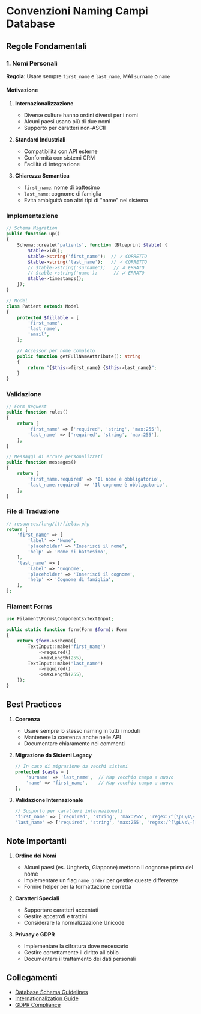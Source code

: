 # Convenzioni Naming Campi Database

## Regole Fondamentali

### 1. Nomi Personali
**Regola**: Usare sempre `first_name` e `last_name`, MAI `surname` o `name`

#### Motivazione
1. **Internazionalizzazione**
   - Diverse culture hanno ordini diversi per i nomi
   - Alcuni paesi usano più di due nomi
   - Supporto per caratteri non-ASCII

2. **Standard Industriali**
   - Compatibilità con API esterne
   - Conformità con sistemi CRM
   - Facilità di integrazione

3. **Chiarezza Semantica**
   - `first_name`: nome di battesimo
   - `last_name`: cognome di famiglia
   - Evita ambiguità con altri tipi di "name" nel sistema

### Implementazione

```php
// Schema Migration
public function up()
{
    Schema::create('patients', function (Blueprint $table) {
        $table->id();
        $table->string('first_name');  // ✓ CORRETTO
        $table->string('last_name');   // ✓ CORRETTO
        // $table->string('surname');   // ✗ ERRATO
        // $table->string('name');      // ✗ ERRATO
        $table->timestamps();
    });
}

// Model
class Patient extends Model
{
    protected $fillable = [
        'first_name',
        'last_name',
        'email',
    ];

    // Accessor per nome completo
    public function getFullNameAttribute(): string
    {
        return "{$this->first_name} {$this->last_name}";
    }
}
```

### Validazione

```php
// Form Request
public function rules()
{
    return [
        'first_name' => ['required', 'string', 'max:255'],
        'last_name' => ['required', 'string', 'max:255'],
    ];
}

// Messaggi di errore personalizzati
public function messages()
{
    return [
        'first_name.required' => 'Il nome è obbligatorio',
        'last_name.required' => 'Il cognome è obbligatorio',
    ];
}
```

### File di Traduzione

```php
// resources/lang/it/fields.php
return [
    'first_name' => [
        'label' => 'Nome',
        'placeholder' => 'Inserisci il nome',
        'help' => 'Nome di battesimo',
    ],
    'last_name' => [
        'label' => 'Cognome',
        'placeholder' => 'Inserisci il cognome',
        'help' => 'Cognome di famiglia',
    ],
];
```

### Filament Forms

```php
use Filament\Forms\Components\TextInput;

public static function form(Form $form): Form
{
    return $form->schema([
        TextInput::make('first_name')
            ->required()
            ->maxLength(255),
        TextInput::make('last_name')
            ->required()
            ->maxLength(255),
    ]);
}
```

## Best Practices

1. **Coerenza**
   - Usare sempre lo stesso naming in tutti i moduli
   - Mantenere la coerenza anche nelle API
   - Documentare chiaramente nei commenti

2. **Migrazione da Sistemi Legacy**
   ```php
   // In caso di migrazione da vecchi sistemi
   protected $casts = [
       'surname' => 'last_name',  // Map vecchio campo a nuovo
       'name' => 'first_name',    // Map vecchio campo a nuovo
   ];
   ```

3. **Validazione Internazionale**
   ```php
   // Supporto per caratteri internazionali
   'first_name' => ['required', 'string', 'max:255', 'regex:/^[\pL\s\-]+$/u'],
   'last_name' => ['required', 'string', 'max:255', 'regex:/^[\pL\s\-]+$/u'],
   ```

## Note Importanti

1. **Ordine dei Nomi**
   - Alcuni paesi (es. Ungheria, Giappone) mettono il cognome prima del nome
   - Implementare un flag `name_order` per gestire queste differenze
   - Fornire helper per la formattazione corretta

2. **Caratteri Speciali**
   - Supportare caratteri accentati
   - Gestire apostrofi e trattini
   - Considerare la normalizzazione Unicode

3. **Privacy e GDPR**
   - Implementare la cifratura dove necessario
   - Gestire correttamente il diritto all'oblio
   - Documentare il trattamento dei dati personali

## Collegamenti
- [Database Schema Guidelines](../database/schema.md)
- [Internationalization Guide](../i18n/guide.md)
- [GDPR Compliance](../gdpr/compliance.md) 